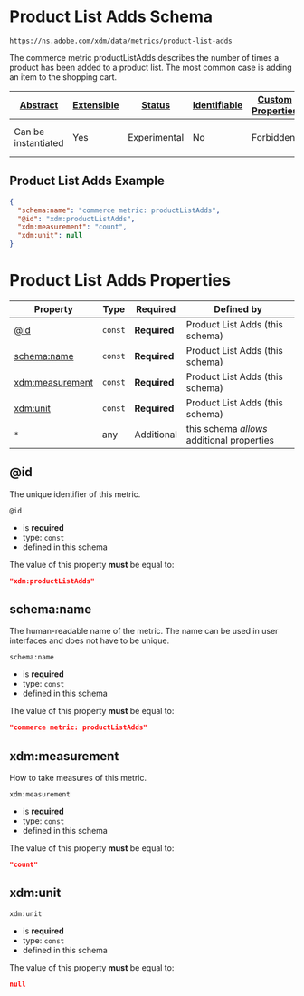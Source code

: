 
# Product List Adds Schema

```
https://ns.adobe.com/xdm/data/metrics/product-list-adds
```

The commerce metric productListAdds describes the number of times a product has been added to a product list. The most common case is adding an item to the shopping cart.

| [Abstract](../../abstract.md) | [Extensible](../../extensions.md) | [Status](../../status.md) | [Identifiable](../../id.md) | [Custom Properties](../../extensions.md) | [Additional Properties](../../extensions.md) | Defined In |
|-------------------------------|-----------------------------------|---------------------------|-----------------------------|------------------------------------------|----------------------------------------------|------------|
| Can be instantiated | Yes | Experimental | No | Forbidden | Permitted | [data/product-list-adds.schema.json](data/product-list-adds.schema.json) |

## Product List Adds Example
```json
{
  "schema:name": "commerce metric: productListAdds",
  "@id": "xdm:productListAdds",
  "xdm:measurement": "count",
  "xdm:unit": null
}
```

# Product List Adds Properties

| Property | Type | Required | Defined by |
|----------|------|----------|------------|
| [@id](#@id) | `const` | **Required** | Product List Adds (this schema) |
| [schema:name](#schemaname) | `const` | **Required** | Product List Adds (this schema) |
| [xdm:measurement](#xdmmeasurement) | `const` | **Required** | Product List Adds (this schema) |
| [xdm:unit](#xdmunit) | `const` | **Required** | Product List Adds (this schema) |
| `*` | any | Additional | this schema *allows* additional properties |

## @id

The unique identifier of this metric.

`@id`
* is **required**
* type: `const`
* defined in this schema

The value of this property **must** be equal to:

```json
"xdm:productListAdds"
```





## schema:name

The human-readable name of the metric. The name can be used in user interfaces and does not have to be unique.

`schema:name`
* is **required**
* type: `const`
* defined in this schema

The value of this property **must** be equal to:

```json
"commerce metric: productListAdds"
```





## xdm:measurement

How to take measures of this metric.

`xdm:measurement`
* is **required**
* type: `const`
* defined in this schema

The value of this property **must** be equal to:

```json
"count"
```





## xdm:unit


`xdm:unit`
* is **required**
* type: `const`
* defined in this schema

The value of this property **must** be equal to:

```json
null
```




